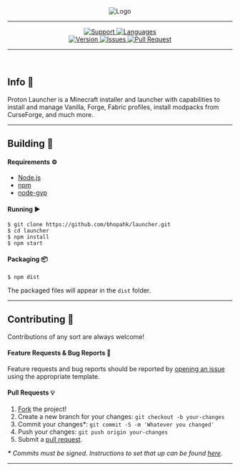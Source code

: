 <div align="center">
<img src="https://i.imgur.com/brDN1wz.png" align="center" alt="Logo">
<br>  
<hr>
  
<a href="https://discord.gg/G33GhNs"> 
  <img src="https://img.shields.io/discord/577167080412151859.svg?colorB=Blue&logo=discord&label=Support&style=for-the-badge" alt="Support">
</a>
<a href="https://github.com/bhopahk/launcher">
    <img src="https://img.shields.io/github/languages/top/bhopahk/launcher.svg?colorB=f0db4f&style=for-the-badge" alt="Languages">
</a>

<br>

<a href="https://github.com/bhopahk/launcher">
    <img src="https://img.shields.io/github/package-json/v/bhopahk/launcher.svg?colorB=Orange&style=for-the-badge" alt="Version">
</a>
<a href="https://github.com/bhopahk/launcher/issues">
    <img src="https://img.shields.io/github/issues/bhopahk/launcher.svg?style=for-the-badge&colorB=37f149" alt="Issues">
</a>
<a href="https://github.com/bhopahk/launcher/pulls">
    <img src="https://img.shields.io/github/issues-pr/bhopahk/launcher.svg?style=for-the-badge&colorB=37f149" alt="Pull Request">
</a>

</div>
<hr>
<br>

## Info 📍
Proton Launcher is a Minecraft installer and launcher with capabilities to install and manage Vanilla, Forge, Fabric profiles, install modpacks from CurseForge, and much more.

---

## Building 🧱
#### Requirements ⚙️
* [Node.js](https://nodejs.org/)
* [npm](https://www.npmjs.com/)
* [node-gyp](https://github.com/nodejs/node-gyp)
#### Running ▶️
```
$ git clone https://github.com/bhopahk/launcher.git
$ cd launcher
$ npm install
$ npm start
```
#### Packaging 📦
```
$ npm dist
```
The packaged files will appear in the `dist` folder.

---

## Contributing 📝
Contributions of any sort are always welcome!
#### Feature Requests & Bug Reports 🐞
Feature requests and bug reports should be reported by [opening an issue](https://github.com/bhopahk/launcher/issues/new) using the appropriate template.
#### Pull Requests 💡
1. [Fork](https://github.com/bhopahk/launcher/fork) the project!
2. Create a new branch for your changes: `git checkout -b your-changes`
3. Commit your changes*: `git commit -S -m 'Whatever you changed'`
4. Push your changes: `git push origin your-changes`
5. Submit a [pull request](https://github.com/bhopahk/launcher/compare).

_**\*** Commits must be signed. Instructions to set that up can be found [here](https://help.github.com/en/articles/adding-a-new-gpg-key-to-your-github-account)._

---
